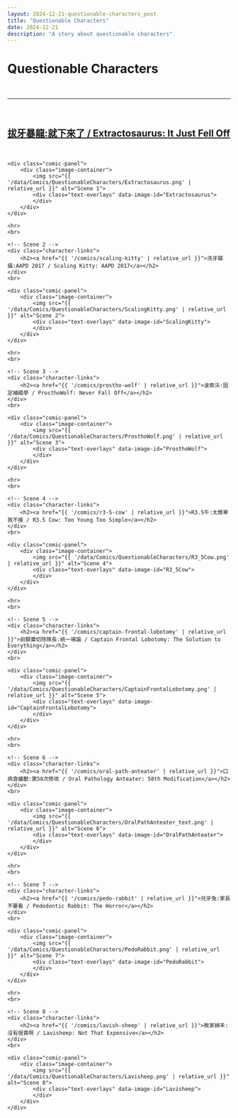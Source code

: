 ```yaml
---
layout: 2024-12-21-questionable-characters_post
title: "Questionable Characters"
date: 2024-12-21
description: "A story about questionable characters"
---
```


<div class="post-header">
    <h1>Questionable Characters</h1>
    <br>
</div>

<hr>
<br>

<div class="comic-container">
    <!-- Scene 1 -->
    <div class="character-links">
        <h2><a href="{{ '/comics/extractosaurus' | relative_url }}">拔牙暴龍:就下來了 / Extractosaurus: It Just Fell Off</a></h2>
    </div>
    <br>
    
    <div class="comic-panel">
        <div class="image-container">
            <img src="{{ '/data/Comics/QuestionableCharacters/Extractosaurus.png' | relative_url }}" alt="Scene 1">
            <div class="text-overlays" data-image-id="Extractosaurus">
            </div>
        </div>
    </div>

    <hr>
    <br>

    <!-- Scene 2 -->
    <div class="character-links">
        <h2><a href="{{ '/comics/scaling-kitty' | relative_url }}">洗牙貓貓:AAPD 2017 / Scaling Kitty: AAPD 2017</a></h2>
    </div>
    <br>

    <div class="comic-panel">
        <div class="image-container">
            <img src="{{ '/data/Comics/QuestionableCharacters/ScalingKitty.png' | relative_url }}" alt="Scene 2">
            <div class="text-overlays" data-image-id="ScalingKitty">
            </div>
        </div>
    </div>

    <hr>
    <br>

    <!-- Scene 3 -->
    <div class="character-links">
        <h2><a href="{{ '/comics/prostho-wolf' | relative_url }}">波索沃:固定補綴學 / ProsthoWolf: Never Fall Off</a></h2>
    </div>
    <br>

    <div class="comic-panel">
        <div class="image-container">
            <img src="{{ '/data/Comics/QuestionableCharacters/ProsthoWolf.png' | relative_url }}" alt="Scene 3">
            <div class="text-overlays" data-image-id="ProsthoWolf">
            </div>
        </div>
    </div>

    <hr>
    <br>

    <!-- Scene 4 -->
    <div class="character-links">
        <h2><a href="{{ '/comics/r3-5-cow' | relative_url }}">R3.5牛:太簡單我不接 / R3.5 Cow: Too Young Too Simple</a></h2>
    </div>
    <br>

    <div class="comic-panel">
        <div class="image-container">
            <img src="{{ '/data/Comics/QuestionableCharacters/R3_5Cow.png' | relative_url }}" alt="Scene 4">
            <div class="text-overlays" data-image-id="R3_5Cow">
            </div>
        </div>
    </div>

    <hr>
    <br>

    <!-- Scene 5 -->
    <div class="character-links">
        <h2><a href="{{ '/comics/captain-frontal-lobotomy' | relative_url }}">前額葉切除隊長:統一場論 / Captain Frontal Lobotomy: The Solution to Everything</a></h2>
    </div>
    <br>

    <div class="comic-panel">
        <div class="image-container">
            <img src="{{ '/data/Comics/QuestionableCharacters/CaptainFrontalLobotomy.png' | relative_url }}" alt="Scene 5">
            <div class="text-overlays" data-image-id="CaptainFrontalLobotomy">
            </div>
        </div>
    </div>

    <hr>
    <br>

    <!-- Scene 6 -->
    <div class="character-links">
        <h2><a href="{{ '/comics/oral-path-anteater' | relative_url }}">口病食蟻獸:第58次修改 / Oral Pathology Anteater: 58th Modification</a></h2>
    </div>
    <br>

    <div class="comic-panel">
        <div class="image-container">
            <img src="{{ '/data/Comics/QuestionableCharacters/OralPathAnteater_text.png' | relative_url }}" alt="Scene 6">
            <div class="text-overlays" data-image-id="OralPathAnteater">
            </div>
        </div>
    </div>

    <hr>
    <br>

    <!-- Scene 7 -->
    <div class="character-links">
        <h2><a href="{{ '/comics/pedo-rabbit' | relative_url }}">兒牙兔:家長不要看 / Pedodontic Rabbit: The Horror</a></h2>
    </div>
    <br>

    <div class="comic-panel">
        <div class="image-container">
            <img src="{{ '/data/Comics/QuestionableCharacters/PedoRabbit.png' | relative_url }}" alt="Scene 7">
            <div class="text-overlays" data-image-id="PedoRabbit">
            </div>
        </div>
    </div>

    <hr>
    <br>

    <!-- Scene 8 -->
    <div class="character-links">
        <h2><a href="{{ '/comics/lavish-sheep' | relative_url }}">敗家綿羊:沒有很貴啊 / Lavisheep: Not That Expensive</a></h2>
    </div>
    <br>

    <div class="comic-panel">
        <div class="image-container">
            <img src="{{ '/data/Comics/QuestionableCharacters/Lavisheep.png' | relative_url }}" alt="Scene 8">
            <div class="text-overlays" data-image-id="Lavisheep">
            </div>
        </div>
    </div>
</div>
    <!-- Continue this pattern for each scene... -->
</div>
